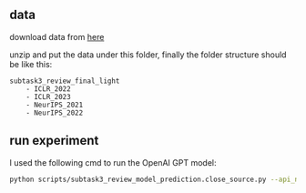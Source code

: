 
## data

download data from [here](https://drive.google.com/file/d/1917SLXerD3qlrQHNkRac_71Tl4WYiV16/view?usp=sharing)

unzip and put the data under this folder, finally the folder structure should be like this:

```
subtask3_review_final_light
    - ICLR_2022
    - ICLR_2023
    - NeurIPS_2021
    - NeurIPS_2022
```

## run experiment

I used the following cmd to run the OpenAI GPT model:
```bash
python scripts/subtask3_review_model_prediction.close_source.py --api_name 'gpt-4o' --root_dir './subtask3_review_final_light' --save_dir './subtask3_review_final_light/eval_results' --split --max_word_len 3500 --pick_num 1000
```
